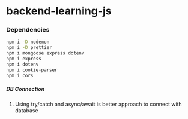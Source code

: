 # backend-learning-js


### Dependencies
```bash
npm i -D nodemon
npm i -D prettier
npm i mongoose express dotenv
npm i express
npm i dotenv
npm i cookie-parser
npm i cors
```


##### DB Connection
1. Using try/catch and async/await is better approach to connect with database